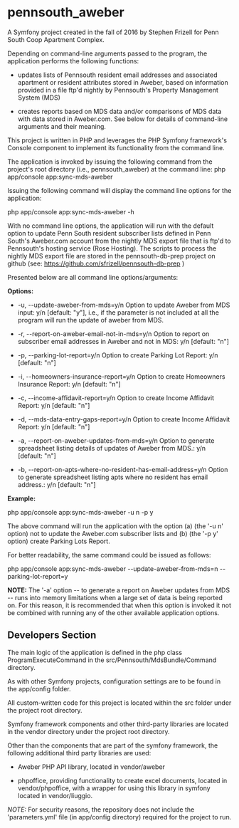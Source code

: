 pennsouth_aweber
================

A Symfony project created in the fall of 2016 by Stephen Frizell for Penn South Coop Apartment Complex.

Depending on command-line arguments passed to the program, the application performs the following functions:
+ updates lists of Pennsouth resident email addresses and associated apartment or resident attributes stored in Aweber, based on information provided in a file ftp'd nightly by Pennsouth's Property Management System (MDS)

+ creates reports based on MDS data and/or comparisons of MDS data with data stored in Aweber.com. See below for details of command-line arguments and their meaning.

This project is written in PHP and leverages the PHP Symfony framework's Console component to implement its functionality from the command line.

The application is invoked by issuing the following command from the project's root directory (i.e., pennsouth_aweber) at the command line:
 php app/console app:sync-mds-aweber
 
Issuing the following command will display the command line options for the application:

 php app/console app:sync-mds-aweber -h
 
With no command line options, the application will run with the default option to update Penn South resident subscriber lists defined in Penn South's Aweber.com account from the nightly MDS export file that is ftp'd to Pennsouth's hosting service (Rose Hosting). The scripts to process the nightly MDS export file are stored in the pennsouth-db-prep project on github (see: https://github.com/sfrizell/pennsouth-db-prep ) 

Presented below are all command line options/arguments:

**Options:**

+  \-u, --update-aweber-from-mds=y/n                             Option to update Aweber from MDS input: y/n \[default: "y"\], i.e., if the parameter is not included at all the program will run the update of aweber from MDS.
  
+  \-r, --report-on-aweber-email-not-in-mds=y/n                  Option to report on subscriber email addresses in Aweber and not in MDS: y/n \[default: "n"\]
  
+  \-p, --parking-lot-report=y/n                                 Option to create Parking Lot Report: y/n \[default: "n"\]

+ \-i, --homeowners-insurance-report=y/n                         Option to create Homeowners Insurance Report: y/n [default: "n"]

+ \-c, --income-affidavit-report=y/n                             Option to create Income Affidavit Report: y/n [default: "n"]

+ \-d, --mds-data-entry-gaps-report=y/n                             Option to create Income Affidavit Report: y/n [default: "n"]

+  \-a, --report-on-aweber-updates-from-mds=y/n                  Option to generate spreadsheet listing details of updates of Aweber from MDS.: y/n \[default: "n"\]

+  \-b, --report-on-apts-where-no-resident-has-email-address=y/n  Option to generate spreadsheet listing apts where no resident has email address.: y/n \[default: "n"\]



**Example:**

php app/console app:sync-mds-aweber \-u n  \-p y 

The above command will run the application with the option (a) (the '-u n' option) not to update the Aweber.com subscriber lists and (b) (the '-p y' option) create Parking Lots Report.
 
For better readability, the same command could be issued as follows:

php app/console app:sync-mds-aweber \-\-update-aweber-from-mds=n \-\-parking-lot-report=y

**NOTE:** The '-a' option -- to generate a report on Aweber updates from MDS -- runs into memory limitations when a large set of data is being reported on. For this reason, it is recommended that when this option is invoked it not be combined with running any of the other available application options.



Developers Section
------------------

The main logic of the application is defined in the php class ProgramExecuteCommand in the src/Pennsouth/MdsBundle/Command directory.

As with other Symfony projects, configuration settings are to be found in the app/config folder.

All custom-written code for this project is located within the src folder under the project root directory.

Symfony framework components and other third-party libraries are located in the vendor directory under the project root directory.

Other than the components that are part of the symfony framework, the following additional third party libraries are used:

+ Aweber PHP API library, located in vendor/aweber

+ phpoffice, providing functionality to create excel documents, located in vendor/phpoffice, with a wrapper for using this library in symfony located in vendor/liuggio.

*NOTE:*
For security reasons, the repository does not include the 'parameters.yml' file (in app/config directory) required for the project to run. 
 




